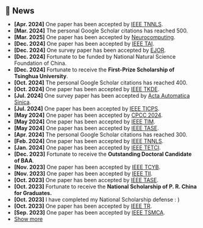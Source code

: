<h1 id="news"></h1>

<h2 style="margin: 60px 0px 10px;">📰 News</h2>

<ul>
<li><strong>[Apr. 2024]</strong> One paper has been accepted by <a href="https://ieeexplore.ieee.org/xpl/RecentIssue.jsp?punumber=5962385">IEEE TNNLS</a>.</li>
<li><strong>[Mar. 2024]</strong> The personal Google Scholar citations has reached 500.</li>
<li><strong>[Mar. 2025]</strong> One paper has been accepted by <a href="https://www.sciencedirect.com/journal/neurocomputing">Neurocomputing</a>.</li>
<li><strong>[Dec. 2024]</strong> One paper has been accepted by <a href="https://xplorestaging.ieee.org/xpl/RecentIssue.jsp?punumber=9078688"> IEEE TAI</a>.</li>
<li><strong>[Dec. 2024]</strong> One survey paper has been accepted by <a href="https://www.sciencedirect.com/journal/european-journal-of-operational-research"> EJOR</a>.</li>
<li><strong>[Dec. 2024]</strong> Fortunate to be funded by National Natural Science Foundation of China.</li>
<li><strong>[Dec. 2024]</strong> Fortunate to receive the <strong> First-Prize Scholarship of Tsinghua University</strong>.</li>
<li><strong>[Oct. 2024]</strong> The personal Google Scholar citations has reached 400.</li>
<li><strong>[Oct. 2024]</strong> One paper has been accepted by <a href="https://ieeexplore.ieee.org/xpl/RecentIssue.jsp?punumber=69"> IEEE TKDE</a>.</li>
<li><strong>[Jul. 2024]</strong> One survey paper has been accepted by <a href="http://www.aas.net.cn"> Acta Automatica Sinica</a>.</li>
<li><strong>[Jul. 2024]</strong> One paper has been accepted by <a href="https://ieeexplore.ieee.org/xpl/RecentIssue.jsp?punumber=9984155"> IEEE TICPS</a>.</li>
<li><strong>[May 2024]</strong> One paper has been accepted by <a href="http://2024.cn-tcpc.org/home/"> CPCC 2024</a>.</li>
<li><strong>[May 2024]</strong> One paper has been accepted by <a href="https://ieeexplore.ieee.org/xpl/RecentIssue.jsp?reload=true&punumber=19">IEEE TIM</a>.</li>
<li><strong>[May 2024]</strong> One paper has been accepted by <a href="https://ieeexplore.ieee.org/xpl/RecentIssue.jsp?punumber=8856">IEEE TASE</a>.</li>
<li><strong>[Apr. 2024]</strong> The personal Google Scholar citations has reached 300.</li>
<li><strong>[Feb. 2024]</strong> One paper has been accepted by <a href="https://ieeexplore.ieee.org/xpl/RecentIssue.jsp?punumber=5962385">IEEE TNNLS</a>.</li>
<li><strong>[Jan. 2024]</strong> One paper has been accepted by <a href="https://ieeexplore.ieee.org/xpl/RecentIssue.jsp?punumber=7433297">IEEE TETCI</a>.</li>
<li><strong>[Dec. 2023]</strong> Fortunate to receive the <strong> Outstanding Doctoral Candidate of BAA</strong>.</li>
<li><strong>[Nov. 2023]</strong> One paper has been accepted by <a href="https://ieeexplore.ieee.org/xpl/RecentIssue.jsp?punumber=6221036">IEEE TCYB</a>.</li>
<li><strong>[Nov. 2023]</strong> One paper has been accepted by <a href="https://ieeexplore.ieee.org/xpl/RecentIssue.jsp?punumber=9424">IEEE TII</a>.</li>
<li><strong>[Oct. 2023]</strong> One paper has been accepted by <a href="https://ieeexplore.ieee.org/xpl/RecentIssue.jsp?punumber=8856">IEEE TASE</a>.</li>
<li><strong>[Oct. 2023]</strong> Fortunate to receive the <strong> National Scholarship of P. R. China for Graduates. </strong></li>
<li><strong>[Oct. 2023]</strong> I have completed my National Scholarship defense : )</li>
<li><strong>[Oct. 2023]</strong> One paper has been accepted by <a href="https://ieeexplore.ieee.org/xpl/RecentIssue.jsp?punumber=24"> IEEE TR</a>. </li>
<li><strong>[Sep. 2023]</strong> One paper has been accepted by <a href="https://ieeexplore.ieee.org/xpl/RecentIssue.jsp?punumber=6221021"> IEEE TSMCA</a>. </li>
<li> <a href="javascript:toggle_vis('newsmore')">Show more</a> </li>
 <div id="newsmore" style="display:none"> 
 <li><strong>[Sep. 2023]</strong> Fortunate to receive the <strong> Social Practice Scholarship of Tsinghua University</strong>.</li>
<li><strong>[Sep. 2023]</strong> I have completed my Social Practice Scholarship defense.</li>
<li><strong>[Aug. 2023]</strong> I have completed my Social Practice. <a href="https://www.sohu.com/a/710990497_120972834"> Nice experience : )</a> </li>
<li><strong>[Jul. 2023]</strong> The personal Google Scholar citations has reached 200.</li>
<li><strong>[Jul. 2023]</strong> One paper has been accepted by <a href="https://ieeexplore.ieee.org/xpl/RecentIssue.jsp?punumber=5962385">IEEE TNNLS</a>.</li>
<li><strong>[Jun. 2023]</strong> One paper has been accepted by <a href="https://fdd2023.aconf.org"> CAA SAFEPROCESS 2023 </a>.</li>
<li><strong>[May 2023]</strong> One paper has been accepted by <a href="http://2023.cn-tcpc.org/home/"> CPCC 2023</a>.</li>
<li><strong>[Apr. 2023]</strong> One paper has been accepted by <a href="https://ieeexplore.ieee.org/xpl/RecentIssue.jsp?reload=true&punumber=19">IEEE TIM</a>.</li>
<li><strong>[Apr. 2023]</strong> One paper has been accepted by <a href="https://ieeexplore.ieee.org/xpl/RecentIssue.jsp?punumber=6979">IEEE TITS</a>.</li>
<li><strong>[Dec. 2022]</strong> One paper has been accepted by <a href="https://s-cubeconference.eai-conferences.org/2022/">S-CUBE 2022</a>.</li>
<li><strong>[Nov. 2022]</strong> One paper has been accepted by <a href="https://ieeexplore.ieee.org/xpl/RecentIssue.jsp?punumber=5962385">IEEE TNNLS</a>.</li>
<li><strong>[Oct. 2022]</strong> Fortunate to recieve <strong> National Scholarship of P. R. China for Graduates. </strong></li>
<li><strong>[Oct. 2022]</strong> I have completed my National Scholarship defense : )</li>
<li><strong>[Aug. 2022]</strong> One paper has been accepted by <a href="https://ieeexplore.ieee.org/xpl/RecentIssue.jsp?punumber=87">IEEE TCST</a>.</li>
<li><strong>[Jun. 2022]</strong> One paper has been accepted by <a href="http://2022.cn-tcpc.org/home/"> CPCC 2022</a>.</li>
  <li><strong>[Aug. 2021]</strong> One paper has been accepted by <a href="https://ieeexplore.ieee.org/xpl/RecentIssue.jsp?reload=true&punumber=19">IEEE TIM</a>.</li>
</div>
</ul>
